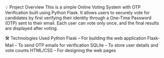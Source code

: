 
💡 Project Overview
This is a simple Online Voting System with OTP Verification built using Python Flask. It allows users to securely vote for candidates by first verifying their identity through a One-Time Password (OTP) sent to their email. Each user can vote only once, and the final results are displayed after voting.

🛠️ Technologies Used
Python Flask – For building the web application
Flask-Mail – To send OTP emails for verification
SQLite – To store user details and vote counts
HTML/CSS – For designing the web pages











